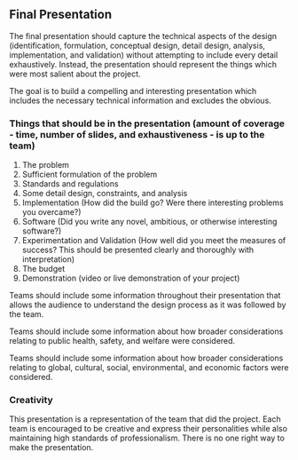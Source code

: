 ## Final Presentation

The final presentation should capture the technical aspects of the design (identification, formulation, conceptual design, detail design, analysis, implementation, and validation) without attempting to include every detail exhaustively. Instead, the presentation should represent the things which were most salient about the project. 

The goal is to build a compelling and interesting presentation which includes the necessary technical information and excludes the obvious. 

### Things that should be in the presentation (amount of coverage - time, number of slides, and exhaustiveness - is up to the team)

1. The problem
2. Sufficient formulation of the problem
3. Standards and regulations
4. Some detail design, constraints, and analysis
5. Implementation (How did the build go? Were there interesting problems you overcame?)
6. Software (Did you write any novel, ambitious, or otherwise interesting software?)
7. Experimentation and Validation (How well did you meet the measures of success? This should be presented clearly and thoroughly with interpretation)
8. The budget
9. Demonstration (video or live demonstration of your project)

Teams should include some information throughout their presentation that allows the audience to understand the design process as it was followed by the team. 

Teams should include some information about how broader considerations relating to public health, safety, and welfare were considered. 

Teams should include some information about how broader considerations relating to global, cultural, social, environmental, and economic factors were considered.

### Creativity

This presentation is a representation of the team that did the project. Each team is encouraged to be creative and express their personalities while also maintaining high standards of professionalism. There is no one right way to make the presentation. 


